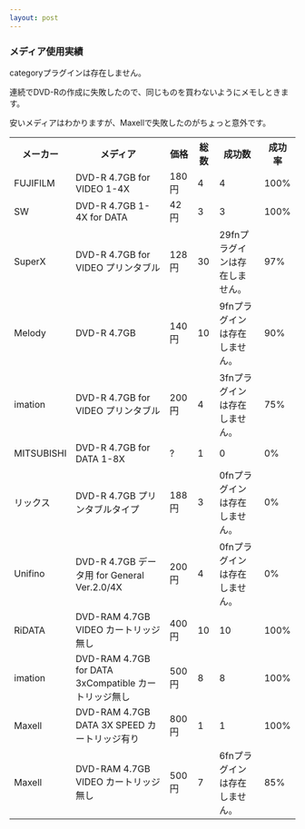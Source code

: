 ```yaml
---
layout: post
---
```

<h3>メディア使用実績</h3>
<p><span class="error">categoryプラグインは存在しません。</span></p>
<p>連続でDVD-Rの作成に失敗したので、同じものを買わないようにメモしときます。</p>
<p>安いメディアはわかりますが、Maxellで失敗したのがちょっと意外です。</p>
<table>
<tr>
<th>メーカー</th>
<th>メディア</th>
<th>価格</th>
<th>総数</th>
<th>成功数</th>
<th>成功率</th>
</tr>
<tr>
<td>FUJIFILM</td>
<td>DVD-R 4.7GB for VIDEO 1-4X</td>
<td>180円</td>
<td>4</td>
<td>4</td>
<td>100%</td>
</tr>
<tr>
<td>SW</td>
<td>DVD-R 4.7GB 1-4X for DATA</td>
<td>42円</td>
<td>3</td>
<td>3</td>
<td>100%</td>
</tr>
<tr>
<td>SuperX</td>
<td>DVD-R 4.7GB for VIDEO プリンタブル</td>
<td>128円</td>
<td>30</td>
<td>29<span class="error">fnプラグインは存在しません。</span></td>
<td>97%</td>
</tr>
<tr>
<td>Melody</td>
<td>DVD-R 4.7GB</td>
<td>140円</td>
<td>10</td>
<td>9<span class="error">fnプラグインは存在しません。</span></td>
<td>90%</td>
</tr>
<tr>
<td>imation</td>
<td>DVD-R 4.7GB for VIDEO プリンタブル</td>
<td>200円</td>
<td>4</td>
<td>3<span class="error">fnプラグインは存在しません。</span></td>
<td>75%</td>
</tr>
<tr>
<td>MITSUBISHI</td>
<td>DVD-R 4.7GB for DATA 1-8X</td>
<td>?</td>
<td>1</td>
<td>0</td>
<td>0%</td>
</tr>
<tr>
<td>リックス</td>
<td>DVD-R 4.7GB プリンタブルタイプ</td>
<td>188円</td>
<td>3</td>
<td>0<span class="error">fnプラグインは存在しません。</span></td>
<td>0%</td>
</tr>
<tr>
<td>Unifino</td>
<td>DVD-R 4.7GB データ用 for General Ver.2.0/4X</td>
<td>200円</td>
<td>4</td>
<td>0<span class="error">fnプラグインは存在しません。</span></td>
<td>0%</td>
</tr>
<tr>
<td>RiDATA</td>
<td>DVD-RAM 4.7GB VIDEO カートリッジ無し</td>
<td>400円</td>
<td>10</td>
<td>10</td>
<td>100%</td>
</tr>
<tr>
<td>imation</td>
<td>DVD-RAM 4.7GB for DATA 3xCompatible カートリッジ無し</td>
<td>500円</td>
<td>8</td>
<td>8</td>
<td>100%</td>
</tr>
<tr>
<td>Maxell</td>
<td>DVD-RAM 4.7GB DATA 3X SPEED カートリッジ有り</td>
<td>800円</td>
<td>1</td>
<td>1</td>
<td>100%</td>
</tr>
<tr>
<td>Maxell</td>
<td>DVD-RAM 4.7GB VIDEO カートリッジ無し</td>
<td>500円</td>
<td>7</td>
<td>6<span class="error">fnプラグインは存在しません。</span></td>
<td>85%</td>
</tr>
</table>
